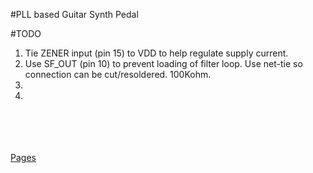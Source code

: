 #PLL based Guitar Synth Pedal


#TODO

<ol>
  <li>Tie ZENER input (pin 15) to VDD to help regulate supply current.</li>
  <li>Use SF_OUT (pin 10) to prevent loading of filter loop. Use net-tie so connection can be cut/resoldered. 100Kohm.</li>
  <li></li>
  <li></li>
  
</ol>

<br><br><br><br>
<a href="https://cracked-machine.github.io/GuitarPLLSynthEffect/">Pages</a>
